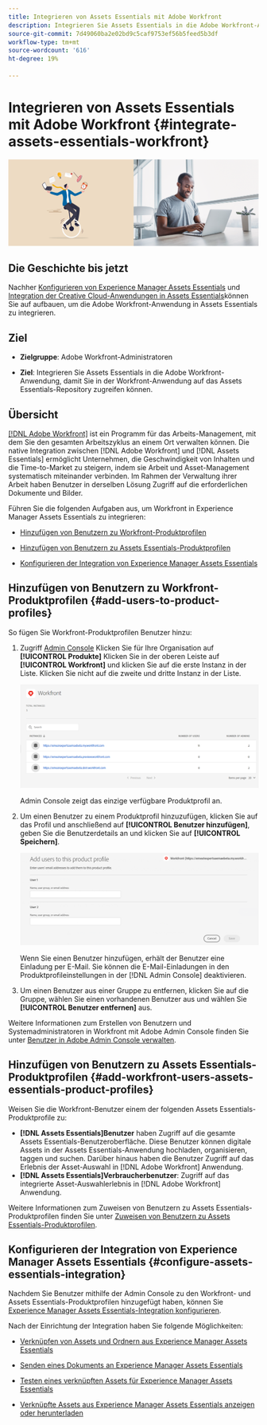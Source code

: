 ```yaml
---
title: Integrieren von Assets Essentials mit Adobe Workfront
description: Integrieren Sie Assets Essentials in die Adobe Workfront-Anwendung, damit Sie in der Workfront-Anwendung auf das Assets Essentials-Repository zugreifen können.
source-git-commit: 7d49060ba2e02bd9c5caf9753ef56b5feed5b3df
workflow-type: tm+mt
source-wordcount: '616'
ht-degree: 19%

---
```



# Integrieren von Assets Essentials mit Adobe Workfront {#integrate-assets-essentials-workfront}

![Voreinstellung zum Umschalten zwischen dunklem und hellem Design](assets/cce-workfront.png)

## Die Geschichte bis jetzt

Nachher [Konfigurieren von Experience Manager Assets Essentials](adminster-aem-assets-essentials.md) und [Integration der Creative Cloud-Anwendungen in Assets Essentials](integrate-assets-essentials-creative-cloud.md)können Sie auf aufbauen, um die Adobe Workfront-Anwendung in Assets Essentials zu integrieren.

## Ziel

* **Zielgruppe**: Adobe Workfront-Administratoren

* **Ziel**: Integrieren Sie Assets Essentials in die Adobe Workfront-Anwendung, damit Sie in der Workfront-Anwendung auf das Assets Essentials-Repository zugreifen können.

## Übersicht

[[!DNL Adobe Workfront]](https://www.workfront.com/) ist ein Programm für das Arbeits-Management, mit dem Sie den gesamten Arbeitszyklus an einem Ort verwalten können. Die native Integration zwischen [!DNL Adobe Workfront] und [!DNL Assets Essentials] ermöglicht Unternehmen, die Geschwindigkeit von Inhalten und die Time-to-Market zu steigern, indem sie Arbeit und Asset-Management systematisch miteinander verbinden. Im Rahmen der Verwaltung ihrer Arbeit haben Benutzer in derselben Lösung Zugriff auf die erforderlichen Dokumente und Bilder.

Führen Sie die folgenden Aufgaben aus, um Workfront in Experience Manager Assets Essentials zu integrieren:

* [Hinzufügen von Benutzern zu Workfront-Produktprofilen](#add-users-to-product-profiles)

* [Hinzufügen von Benutzern zu Assets Essentials-Produktprofilen](#add-workfront-users-assets-essentials-product-profiles)

* [Konfigurieren der Integration von Experience Manager Assets Essentials](#configure-assets-essentials-integration)

## Hinzufügen von Benutzern zu Workfront-Produktprofilen {#add-users-to-product-profiles}

So fügen Sie Workfront-Produktprofilen Benutzer hinzu:

1. Zugriff [Admin Console](https://adminconsole.adobe.com) Klicken Sie für Ihre Organisation auf **[!UICONTROL Produkte]** Klicken Sie in der oberen Leiste auf **[!UICONTROL Workfront]** und klicken Sie auf die erste Instanz in der Liste. Klicken Sie nicht auf die zweite und dritte Instanz in der Liste.

   ![Admin-Profil der Admin Console](assets/workfront-instances.png)

   Admin Console zeigt das einzige verfügbare Produktprofil an.

1. Um einen Benutzer zu einem Produktprofil hinzuzufügen, klicken Sie auf das Profil und anschließend auf **[!UICONTROL Benutzer hinzufügen]**, geben Sie die Benutzerdetails an und klicken Sie auf **[!UICONTROL Speichern]**.

   ![Hinzufügen des Administratorprofils für Benutzer](assets/add-users-workfront.png)

   Wenn Sie einen Benutzer hinzufügen, erhält der Benutzer eine Einladung per E-Mail. Sie können die E-Mail-Einladungen in den Produktprofileinstellungen in der [!DNL Admin Console] deaktivieren.

1. Um einen Benutzer aus einer Gruppe zu entfernen, klicken Sie auf die Gruppe, wählen Sie einen vorhandenen Benutzer aus und wählen Sie **[!UICONTROL Benutzer entfernen]** aus.

Weitere Informationen zum Erstellen von Benutzern und Systemadministratoren in Workfront mit Adobe Admin Console finden Sie unter [Benutzer in Adobe Admin Console verwalten](https://one.workfront.com/s/document-item?bundleId=the-new-workfront-experience&amp;topicId=Content%2FAdministration_and_Setup%2FAdd_users%2FCreate_and_manage_users%2Fadmin-console.htm&amp;_LANG=enus).

## Hinzufügen von Benutzern zu Assets Essentials-Produktprofilen {#add-workfront-users-assets-essentials-product-profiles}

Weisen Sie die Workfront-Benutzer einem der folgenden Assets Essentials-Produktprofile zu:

* **[!DNL Assets Essentials]Benutzer** haben Zugriff auf die gesamte Assets Essentials-Benutzeroberfläche. Diese Benutzer können digitale Assets in der Assets Essentials-Anwendung hochladen, organisieren, taggen und suchen. Darüber hinaus haben die Benutzer Zugriff auf das Erlebnis der Asset-Auswahl in [!DNL Adobe Workfront] Anwendung.
* **[!DNL Assets Essentials]Verbraucherbenutzer**: Zugriff auf das integrierte Asset-Auswahlerlebnis in [!DNL Adobe Workfront] Anwendung.

Weitere Informationen zum Zuweisen von Benutzern zu Assets Essentials-Produktprofilen finden Sie unter [Zuweisen von Benutzern zu Assets Essentials-Produktprofilen](adminster-aem-assets-essentials.md#add-users-to-product-profiles).

## Konfigurieren der Integration von Experience Manager Assets Essentials {#configure-assets-essentials-integration}

Nachdem Sie Benutzer mithilfe der Admin Console zu den Workfront- und Assets Essentials-Produktprofilen hinzugefügt haben, können Sie [Experience Manager Assets Essentials-Integration konfigurieren](https://one.workfront.com/s/document-item?bundleId=the-new-workfront-experience&amp;topicId=Content%2FDocuments%2FAdobe_Workfront_for_Experience_Manager_Assets_Essentials%2F_workfront-for-aem-asset-essentials.htm).

Nach der Einrichtung der Integration haben Sie folgende Möglichkeiten:

* [Verknüpfen von Assets und Ordnern aus Experience Manager Assets Essentials](https://one.workfront.com/s/document-item?bundleId=the-new-workfront-experience&amp;topicId=Content%2FDocuments%2FAdobe_Workfront_for_Experience_Manager_Assets_Essentials%2Flink-to-aem.htm&amp;_LANG=enus)

* [Senden eines Dokuments an Experience Manager Assets Essentials](https://one.workfront.com/s/document-item?bundleId=the-new-workfront-experience&amp;topicId=Content%2FDocuments%2FAdobe_Workfront_for_Experience_Manager_Assets_Essentials%2Fsend-to-aem.htm&amp;_LANG=enus)

* [Testen eines verknüpften Assets für Experience Manager Assets Essentials](https://one.workfront.com/s/document-item?bundleId=the-new-workfront-experience&amp;topicId=Content%2FDocuments%2FAdobe_Workfront_for_Experience_Manager_Assets_Essentials%2Fproof-linked-asset-aem.htm)

* [Verknüpfte Assets aus Experience Manager Assets Essentials anzeigen oder herunterladen](https://one.workfront.com/s/document-item?bundleId=the-new-workfront-experience&amp;topicId=Content%2FDocuments%2FAdobe_Workfront_for_Experience_Manager_Assets_Essentials%2Fview-download-asset.htm)

